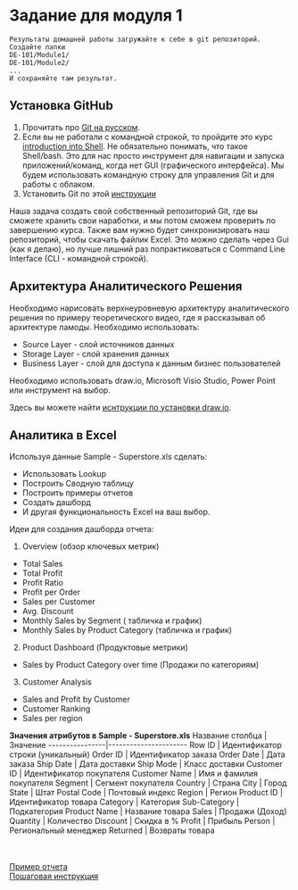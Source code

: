 # Задание для модуля 1

```
Результаты домашней работы загружайте к себе в git репозиторий. Создайте папки
DE-101/Module1/
DE-101/Module2/
...
И сохраняйте там результат.
```

## Установка GitHub

1. Прочитать про [Git на русском](http://bi0morph.github.io/hello-world/).
2. Если вы не работали с командной строкой, то пройдите это курс [introduction into Shell](https://www.datacamp.com/courses/introduction-to-shell-for-data-science). Не обязательно понимать, что такое Shell/bash. Это для нас просто инструмент для навигации и запуска приложений/команд, когда нет GUI (графического интерфейса). Мы будем использовать командную строку для управления Git и для работы с облаком.
3. Установить Git по этой [инструкции](https://github.com/Data-Learn/data-engineering/blob/master/how-to/How%20to%20get%20git.md)

Наша задача создать свой собственный репозиторий Git, где вы сможете хранить свои наработки, и мы потом сможем проверить по завершению курса. Также вам нужно будет синхронизировать наш репозиторий, чтобы скачать файлик Excel. Это можно сделать через Gui (как я делаю), но лучше лишний раз попрактиковаться с Сommand Line Interface (CLI - командной строкой).


## Архитектура Аналитического Решения
Необходимо нарисовать верхнеуровневую архитектуру аналитического решения по примеру теоретического видео, где я рассказывал об архитектуре ламоды. Необходимо использовать:
- Source Layer - слой источников данных
- Storage Layer - слой хранения данных 
- Business Layer - слой для доступа к данным бизнес пользователей

Необходимо использовать draw.io, Microsoft Visio Studio, Power Point или инструмент на выбор. 

Здесь вы можете найти [иснтрукции по установки draw.io](https://github.com/Data-Learn/data-engineering/blob/master/how-to/How%20to%20install%20drawio.md).

## Аналитика в Excel
Используя данные Sample - Superstore.xls сделать:
- Использовать Lookup
- Построить Сводную таблицу
- Построить примеры отчетов
- Создать дашборд
- И другая функциональность Excel на ваш выбор.

Идеи для создания дашборда отчета:
1. Overview (обзор ключевых метрик)
  - Total Sales 
  - Total Profit
  - Profit Ratio
  - Profit per Order
  - Sales per Customer
  - Avg. Discount
  - Monthly Sales by Segment ( табличка и график)
  - Monthly Sales by Product Category (табличка и график)
 2. Product Dashboard (Продуктовые метрики)
  - Sales by Product Category over time (Продажи по категориям)
 3. Customer Analysis
  - Sales and Profit by Customer
  - Customer Ranking
  - Sales per region


**Значения атрибутов в Sample - Superstore.xls**
Название столбца | Значение
----------------|----------------------
Row ID       | Идентификатор строки (уникальный)
Order ID   | Идентификатор заказа
Order Date   | Дата заказа
Ship Date      | Дата доставки
Ship Mode    | Класс доставки
Customer ID | Идентификатор покупателя
Customer Name     | Имя и фамилия покупателя
Segment   | Сегмент покупателя
Country     | Страна
City       | Город
State      | Штат
Postal Code   | Почтовый индекс
Region      | Регион
Product ID    | Идентификатор товара
Category | Категория
Sub-Category     | Подкатегория
Product Name   | Название товара
Sales     | Продажи (Доход)
Quantity       | Количество
Discount    | Скидка в %
Profit   | Прибыль
Person     | Региональный менеджер
Returned   | Возвраты товара 

<br><br>
[Пример отчета](https://github.com/Data-Learn/data-engineering/blob/master/DE-101/Module-01/Lab/Sample%20-%20Superstore%20-%20Dashboard.xlsx)
<br>
[Пошаговая инструкция](https://github.com/Data-Learn/data-engineering/blob/master/DE-101/Module-01/Lab/build_steps_dashboard.md)
